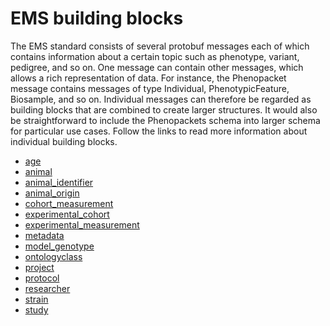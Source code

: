 # EMS building blocks


The EMS standard consists of several protobuf messages each of which contains information about a certain topic such as phenotype,
variant, pedigree, and so on.  One message can contain other messages, which allows a rich representation of data.  For instance, the
Phenopacket message contains messages of type Individual, PhenotypicFeature, Biosample, and so on. Individual messages can therefore be regarded
as building blocks that are combined to create larger structures. It would also be straightforward to include the Phenopackets schema into
larger schema for particular use cases. Follow the links to read more information about individual
building blocks.



- [age](ems/age.md)
- [animal](ems/animal.md)
- [animal_identifier](ems/animal_identifier.md)
- [animal_origin](ems/animal_origin.md)
- [cohort_measurement](ems/cohort_measurement.md)
- [experimental_cohort](ems/experimental_cohort.md)
- [experimental_measurement](ems/experimental_measurement.md)
- [metadata](ems/metadata.md)
- [model_genotype](ems/model_genotype.md)
- [ontologyclass](ems/ontologyclass.md)
- [project](ems/age.md)
- [protocol](ems/protocol.md)
- [researcher](ems/researcher.md)
- [strain](ems/strain.md)
- [study](ems/study.md)















